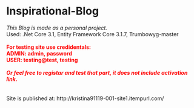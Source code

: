 <h1>Inspirational-Blog</h1>
<i>This Blog is made as a personal project.</i> <br/>
Used: .Net Core 3.1, Entity Framework Core 3.1.7, Trumbowyg-master <br/><br/>

<div style='color: red; font-weight:bold'>
  For testing site use credidentals: <br/>
  ADMIN: admin, password <br/>
  USER: testing@test, testing <br><br/>
  <i>Or feel free to registar and test that part, it does not include activation link.</i>
</div> <br/><br/>
Site is published at: http://kristina91119-001-site1.itempurl.com/
